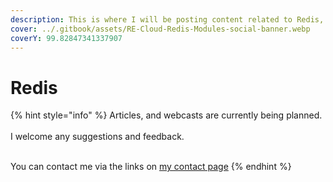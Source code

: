 ```yaml
---
description: This is where I will be posting content related to Redis, and Redis Enterprise
cover: ../.gitbook/assets/RE-Cloud-Redis-Modules-social-banner.webp
coverY: 99.82847341337907
---
```


# Redis

{% hint style="info" %}
Articles, and webcasts are currently being planned.\
\
I welcome any suggestions and feedback.

\
You can contact me via the links on [my contact page](../quick-links/how-to-contact-me.md)
{% endhint %}
